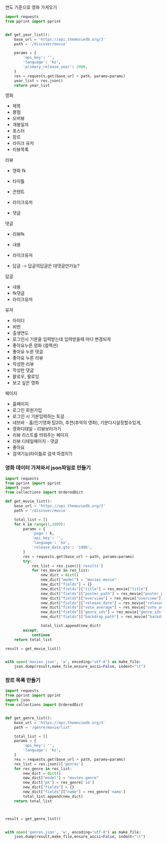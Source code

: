연도 기준으로 영화 가져오기

```python
import requests
from pprint import pprint


def get_year_list():
    base_url = 'https://api.themoviedb.org/3'
    path = '/discover/movie'

    params = {
        'api_key': '',
        'language': 'ko',
        'primary_release_year': 2000,
    }
    res = requests.get(base_url + path, params=params)
    year_list = res.json()
    return year_list


```

 영화

- 제목
- 평점
- 오버뷰
- 개봉일자
- 포스터
- 장르
- 라이크 유저
- 리뷰목록





리뷰

- 영화 fk

- 타이틀
- 콘텐트
- 라이크유저
- 댓글



댓글

- 리뷰fk

- 내용
- 라이크유저
- 답글 -> 답글의답글은 대댓글만가능?



답글

- 내용
- fk댓글
- 라이크유저



유저

- 아이디
- 비번
- 출생연도
- 로그인시 기분을 입력받는데 입력받을때 마다 변경되게
- 좋아요누른 영화 (컬렉션)
- 좋아요 누른 댓글
- 좋아요 누른 리뷰
- 작성한 리뷰
- 작성한 댓글
- 팔로우, 팔로잉
- 보고 싶은 영화



페이지

- 홈페이지
- 로그인 회원가입
- 로그인 시 기분입력하는 토글
- 네브바 - 홈(인기영화 탑20), 추천(추억의 영화), 기분다시설정할수있게, 
- 영화디테일 - 리뷰보러가기
- 리뷰 리스트를 띄워주는 페이지
- 리뷰 디테일페이지 - 댓글 
- 좋아요
- 검색기능(타이틀로 검색 하겠지?)





### 영화 데이터 가져와서 json파일로 만들기 

```python
import requests
from pprint import pprint
import json
from collections import OrderedDict

def get_movie_list():
    base_url = 'https://api.themoviedb.org/3'
    path = '/discover/movie'

    total_list = []
    for k in range(1,1000):
        params = {
            'page': k,
            'api_key': '',
            'language': 'ko',
            'release_date.gte': '1980',
        }
        res = requests.get(base_url + path, params=params)
        try:
            res_list = res.json()['results']
            for res_movie in res_list:
                new_dict = dict()
                new_dict["model"] = "movies.movie"
                new_dict["fields"] = {}
                new_dict["fields"]["title"] = res_movie["title"]
                new_dict["fields"]["poster_path"] = res_movie["poster_path"]
                new_dict["fields"]["overview"] = res_movie["overview"]
                new_dict["fields"]["release_date"] = res_movie["release_date"]
                new_dict["fields"]["vote_average"] = res_movie["vote_average"]
                new_dict["fields"]["genre_ids"] = res_movie["genre_ids"]
                new_dict["fields"]["backdrop_path"] = res_movie["backdrop_path"]

                total_list.append(new_dict)
        except:
            continue
    return total_list

result = get_movie_list()


with open('movies.json', 'w', encoding="utf-8") as make_file:
    json.dump(result,make_file,ensure_ascii=False, indent="\t")

```

### 장르 목록 만들기

```python
import requests
from pprint import pprint
import json
from collections import OrderedDict


def get_genre_list():
    base_url = 'https://api.themoviedb.org/3'
    path = '/genre/movie/list'

    total_list = []
    params = {
        'api_key': '',
        'language': 'ko',
    }
    res = requests.get(base_url + path, params=params)
    res_list = res.json()['genres']
    for res_genre in res_list:
        new_dict = dict()
        new_dict["model"] = "movies.genre"
        new_dict["pk"] = res_genre['id']
        new_dict["fields"] = {}
        new_dict["fields"]["name"] = res_genre['name']
        total_list.append(new_dict)
    return total_list



result = get_genre_list()


with open('genres.json', 'w', encoding="utf-8") as make_file:
    json.dump(result,make_file,ensure_ascii=False, indent="\t")
```









